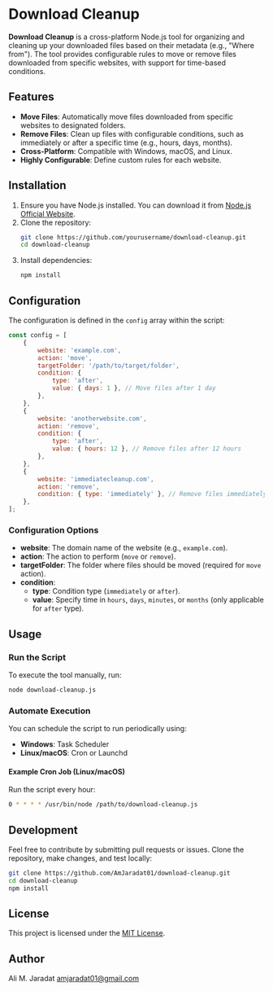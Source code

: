# Download Cleanup

**Download Cleanup** is a cross-platform Node.js tool for organizing and cleaning up your downloaded files based on their metadata (e.g., "Where from"). The tool provides configurable rules to move or remove files downloaded from specific websites, with support for time-based conditions.

## Features
- **Move Files**: Automatically move files downloaded from specific websites to designated folders.
- **Remove Files**: Clean up files with configurable conditions, such as immediately or after a specific time (e.g., hours, days, months).
- **Cross-Platform**: Compatible with Windows, macOS, and Linux.
- **Highly Configurable**: Define custom rules for each website.

## Installation
1. Ensure you have Node.js installed. You can download it from [Node.js Official Website](https://nodejs.org/).
2. Clone the repository:
   ```bash
   git clone https://github.com/yourusername/download-cleanup.git
   cd download-cleanup
   ```
3. Install dependencies:
   ```bash
   npm install
   ```

## Configuration

The configuration is defined in the `config` array within the script:

```javascript
const config = [
    {
        website: 'example.com',
        action: 'move',
        targetFolder: '/path/to/target/folder',
        condition: {
            type: 'after',
            value: { days: 1 }, // Move files after 1 day
        },
    },
    {
        website: 'anotherwebsite.com',
        action: 'remove',
        condition: {
            type: 'after',
            value: { hours: 12 }, // Remove files after 12 hours
        },
    },
    {
        website: 'immediatecleanup.com',
        action: 'remove',
        condition: { type: 'immediately' }, // Remove files immediately
    },
];
```

### Configuration Options
- **website**: The domain name of the website (e.g., `example.com`).
- **action**: The action to perform (`move` or `remove`).
- **targetFolder**: The folder where files should be moved (required for `move` action).
- **condition**:
    - **type**: Condition type (`immediately` or `after`).
    - **value**: Specify time in `hours`, `days`, `minutes`, or `months` (only applicable for `after` type).

## Usage

### Run the Script
To execute the tool manually, run:
```bash
node download-cleanup.js
```

### Automate Execution
You can schedule the script to run periodically using:
- **Windows**: Task Scheduler
- **Linux/macOS**: Cron or Launchd

#### Example Cron Job (Linux/macOS)
Run the script every hour:
```bash
0 * * * * /usr/bin/node /path/to/download-cleanup.js
```

## Development
Feel free to contribute by submitting pull requests or issues. Clone the repository, make changes, and test locally:
```bash
git clone https://github.com/AmJaradat01/download-cleanup.git
cd download-cleanup
npm install
```

## License
This project is licensed under the [MIT License](LICENSE).

## Author
Ali M. Jaradat <amjaradat01@gmail.com>
